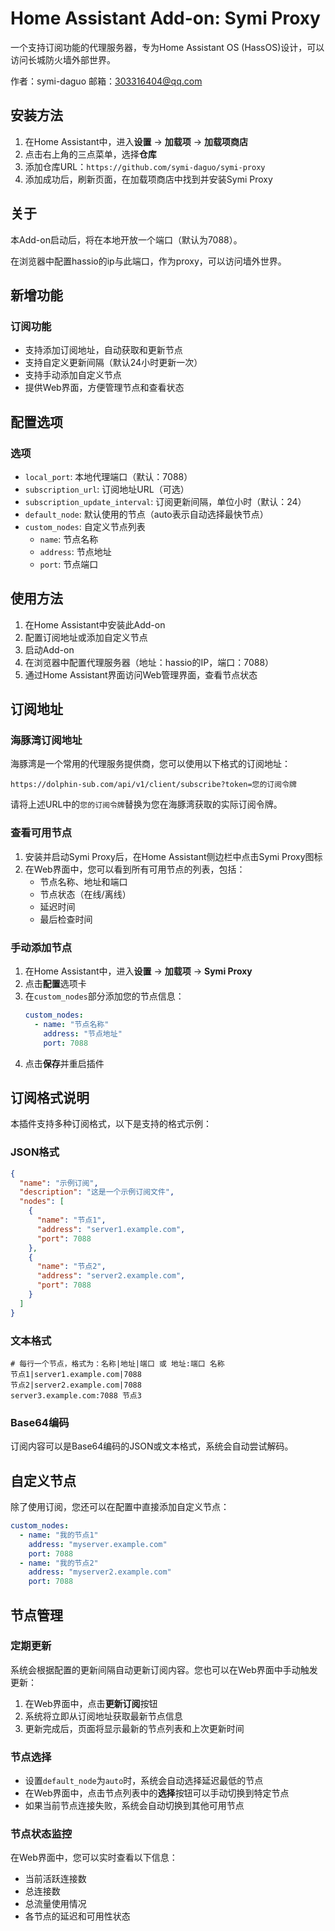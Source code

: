 # Home Assistant Add-on: Symi Proxy

一个支持订阅功能的代理服务器，专为Home Assistant OS (HassOS)设计，可以访问长城防火墙外部世界。

作者：symi-daguo
邮箱：303316404@qq.com

## 安装方法

1. 在Home Assistant中，进入**设置** -> **加载项** -> **加载项商店**
2. 点击右上角的三点菜单，选择**仓库**
3. 添加仓库URL：`https://github.com/symi-daguo/symi-proxy`
4. 添加成功后，刷新页面，在加载项商店中找到并安装Symi Proxy

## 关于

本Add-on启动后，将在本地开放一个端口（默认为7088）。

在浏览器中配置hassio的ip与此端口，作为proxy，可以访问墙外世界。

## 新增功能

### 订阅功能

- 支持添加订阅地址，自动获取和更新节点
- 支持自定义更新间隔（默认24小时更新一次）
- 支持手动添加自定义节点
- 提供Web界面，方便管理节点和查看状态

## 配置选项

### 选项

- `local_port`: 本地代理端口（默认：7088）
- `subscription_url`: 订阅地址URL（可选）
- `subscription_update_interval`: 订阅更新间隔，单位小时（默认：24）
- `default_node`: 默认使用的节点（auto表示自动选择最快节点）
- `custom_nodes`: 自定义节点列表
  - `name`: 节点名称
  - `address`: 节点地址
  - `port`: 节点端口

## 使用方法

1. 在Home Assistant中安装此Add-on
2. 配置订阅地址或添加自定义节点
3. 启动Add-on
4. 在浏览器中配置代理服务器（地址：hassio的IP，端口：7088）
5. 通过Home Assistant界面访问Web管理界面，查看节点状态

## 订阅地址

### 海豚湾订阅地址

海豚湾是一个常用的代理服务提供商，您可以使用以下格式的订阅地址：

```
https://dolphin-sub.com/api/v1/client/subscribe?token=您的订阅令牌
```

请将上述URL中的`您的订阅令牌`替换为您在海豚湾获取的实际订阅令牌。

### 查看可用节点

1. 安装并启动Symi Proxy后，在Home Assistant侧边栏中点击Symi Proxy图标
2. 在Web界面中，您可以看到所有可用节点的列表，包括：
   - 节点名称、地址和端口
   - 节点状态（在线/离线）
   - 延迟时间
   - 最后检查时间

### 手动添加节点

1. 在Home Assistant中，进入**设置** -> **加载项** -> **Symi Proxy**
2. 点击**配置**选项卡
3. 在`custom_nodes`部分添加您的节点信息：
   ```yaml
   custom_nodes:
     - name: "节点名称"
       address: "节点地址"
       port: 7088
   ```
4. 点击**保存**并重启插件

## 订阅格式说明

本插件支持多种订阅格式，以下是支持的格式示例：

### JSON格式

```json
{
  "name": "示例订阅",
  "description": "这是一个示例订阅文件",
  "nodes": [
    {
      "name": "节点1",
      "address": "server1.example.com",
      "port": 7088
    },
    {
      "name": "节点2",
      "address": "server2.example.com",
      "port": 7088
    }
  ]
}
```

### 文本格式

```
# 每行一个节点，格式为：名称|地址|端口 或 地址:端口 名称
节点1|server1.example.com|7088
节点2|server2.example.com|7088
server3.example.com:7088 节点3
```

### Base64编码

订阅内容可以是Base64编码的JSON或文本格式，系统会自动尝试解码。

## 自定义节点

除了使用订阅，您还可以在配置中直接添加自定义节点：

```yaml
custom_nodes:
  - name: "我的节点1"
    address: "myserver.example.com"
    port: 7088
  - name: "我的节点2"
    address: "myserver2.example.com"
    port: 7088
```

## 节点管理

### 定期更新

系统会根据配置的更新间隔自动更新订阅内容。您也可以在Web界面中手动触发更新：

1. 在Web界面中，点击**更新订阅**按钮
2. 系统将立即从订阅地址获取最新节点信息
3. 更新完成后，页面将显示最新的节点列表和上次更新时间

### 节点选择

- 设置`default_node`为`auto`时，系统会自动选择延迟最低的节点
- 在Web界面中，点击节点列表中的**选择**按钮可以手动切换到特定节点
- 如果当前节点连接失败，系统会自动切换到其他可用节点

### 节点状态监控

在Web界面中，您可以实时查看以下信息：

- 当前活跃连接数
- 总连接数
- 总流量使用情况
- 各节点的延迟和可用性状态
